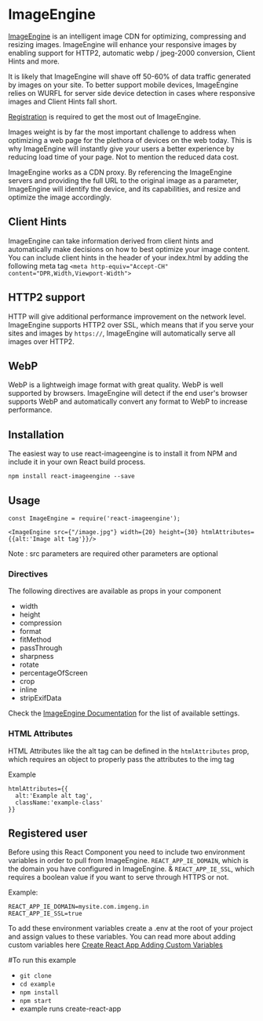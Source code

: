 # ImageEngine

[ImageEngine](https://imageengine.io) is an intelligent image CDN for optimizing, compressing and resizing images. ImageEngine will enhance your responsive images by enabling support for HTTP2, automatic webp / jpeg-2000 conversion, Client Hints and more.

It is likely that ImageEngine will shave off 50-60% of data traffic generated by images on your site. To better support mobile devices, ImageEngine relies on WURFL for server side device detection in cases where responsive images and Client Hints fall short.

[Registration](https://my.scientiamobile.com/register) is required to get the most out of ImageEngine. 

Images weight is by far the most important challenge to address when optimizing a web page for the plethora of devices on the web today. This is why ImageEngine will instantly give your users a better experience by reducing load time of your page. Not to mention the reduced data cost.

ImageEngine works as a CDN proxy. By referencing the ImageEngine servers and providing the full URL to the original image as a parameter, ImageEngine will identify the device, and its capabilities, and resize and optimize the image accordingly.

## Client Hints

ImageEngine can take information derived from client hints and automatically make decisions on how to best optimize your image content. You can include client hints in the header of your index.html by adding the following meta tag `<meta http-equiv="Accept-CH" content="DPR,Width,Viewport-Width"> `

## HTTP2 support

HTTP will give additional performance improvement on the network level. ImageEngine supports HTTP2 over SSL, which means that if you serve your sites and images by `https://`, ImageEngine will automatically serve all images over HTTP2.

## WebP

WebP is a lightweigh image format with great quality. WebP is well supported by browsers. ImageEngine will detect if the end user's browser supports WebP and automatically convert any format to WebP to increase performance.

## Installation

The easiest way to use react-imageengine is to install it from NPM and include it in your own React build process.

```
npm install react-imageengine --save
```

## Usage

```
const ImageEngine = require('react-imageengine');

<ImageEngine src={"/image.jpg"} width={20} height={30} htmlAttributes={{alt:'Image alt tag'}}/>
```

Note : src parameters are required other parameters are optional

### Directives

The following directives are available as props in your component

* width
* height
* compression
* format
* fitMethod
* passThrough
* sharpness
* rotate
* percentageOfScreen
* crop
* inline
* stripExifData

Check the [ImageEngine Documentation](https://docs.scientiamobile.com/documentation/ImageEngine/index#directives?utm_source=npmjs.com&utm_medium=page&utm_term=react-component&utm_campaign=react-component) for the list of available settings.

### HTML Attributes

HTML Attributes like the alt tag can be defined in the `htmlAttributes` prop, which requires an object to properly pass the attributes to the img tag

Example
```
htmlAttributes={{
  alt:'Example alt tag',
  className:'example-class'
}}
```

##  Registered user

Before using this React Component you need to include two environment variables in order to pull from ImageEngine. `REACT_APP_IE_DOMAIN`, which is the domain you have configured in ImageEngine. & `REACT_APP_IE_SSL`, which requires a boolean value if you want to serve through HTTPS or not.

Example:
``` 
REACT_APP_IE_DOMAIN=mysite.com.imgeng.in
REACT_APP_IE_SSL=true
```

To add these environment variables create a .env at the root of your project and assign values to these variables. You can read more about adding custom variables here [Create React App Adding Custom Variables](https://facebook.github.io/create-react-app/docs/adding-custom-environment-variables)

#To run this example

* `git clone`
* `cd example`
* `npm install`
* `npm start`
* example runs create-react-app
